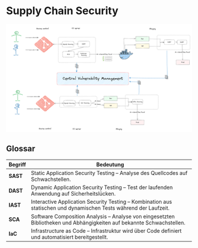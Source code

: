 # Supply Chain Security

![Central Vulnerability Management](../99_assets/images/central-vulnerability-management.png)

## Glossar

| Begriff                | Bedeutung                                                                |
|------------------------|--------------------------------------------------------------------------|
| **SAST**               | Static Application Security Testing – Analyse des Quellcodes auf Schwachstellen. |
| **DAST**               | Dynamic Application Security Testing – Test der laufenden Anwendung auf Sicherheitslücken. |
| **IAST**               | Interactive Application Security Testing – Kombination aus statischen und dynamischen Tests während der Laufzeit. |
| **SCA**                | Software Composition Analysis – Analyse von eingesetzten Bibliotheken und Abhängigkeiten auf bekannte Schwachstellen. |
| **IaC**                | Infrastructure as Code – Infrastruktur wird über Code definiert und automatisiert bereitgestellt. |

